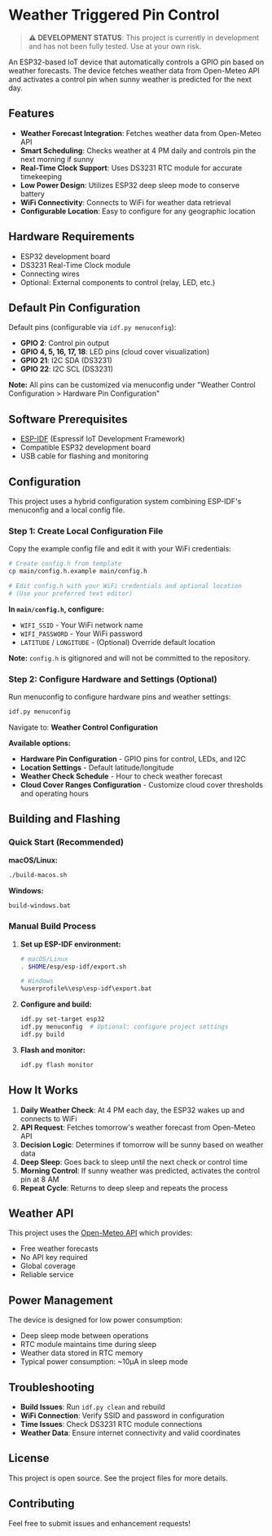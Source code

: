 # Weather Triggered Pin Control

> **⚠️ DEVELOPMENT STATUS**: This project is currently in development and has not been fully tested. Use at your own risk.

An ESP32-based IoT device that automatically controls a GPIO pin based on weather forecasts. The device fetches weather data from Open-Meteo API and activates a control pin when sunny weather is predicted for the next day.

## Features

- **Weather Forecast Integration**: Fetches weather data from Open-Meteo API
- **Smart Scheduling**: Checks weather at 4 PM daily and controls pin the next morning if sunny
- **Real-Time Clock Support**: Uses DS3231 RTC module for accurate timekeeping
- **Low Power Design**: Utilizes ESP32 deep sleep mode to conserve battery
- **WiFi Connectivity**: Connects to WiFi for weather data retrieval
- **Configurable Location**: Easy to configure for any geographic location

## Hardware Requirements

- ESP32 development board
- DS3231 Real-Time Clock module
- Connecting wires
- Optional: External components to control (relay, LED, etc.)

## Default Pin Configuration

Default pins (configurable via `idf.py menuconfig`):

- **GPIO 2**: Control pin output
- **GPIO 4, 5, 16, 17, 18**: LED pins (cloud cover visualization)
- **GPIO 21**: I2C SDA (DS3231)
- **GPIO 22**: I2C SCL (DS3231)

**Note:** All pins can be customized via menuconfig under "Weather Control Configuration > Hardware Pin Configuration"

## Software Prerequisites

- [ESP-IDF](https://docs.espressif.com/projects/esp-idf/en/latest/esp32/get-started/index.html) (Espressif IoT Development Framework)
- Compatible ESP32 development board
- USB cable for flashing and monitoring

## Configuration

This project uses a hybrid configuration system combining ESP-IDF's menuconfig and a local config file.

### Step 1: Create Local Configuration File

Copy the example config file and edit it with your WiFi credentials:

```bash
# Create config.h from template
cp main/config.h.example main/config.h

# Edit config.h with your WiFi credentials and optional location
# (Use your preferred text editor)
```

**In `main/config.h`, configure:**
- `WIFI_SSID` - Your WiFi network name
- `WIFI_PASSWORD` - Your WiFi password
- `LATITUDE` / `LONGITUDE` - (Optional) Override default location

**Note:** `config.h` is gitignored and will not be committed to the repository.

### Step 2: Configure Hardware and Settings (Optional)

Run menuconfig to configure hardware pins and weather settings:

```bash
idf.py menuconfig
```

Navigate to: **Weather Control Configuration**

**Available options:**
- **Hardware Pin Configuration** - GPIO pins for control, LEDs, and I2C
- **Location Settings** - Default latitude/longitude
- **Weather Check Schedule** - Hour to check weather forecast
- **Cloud Cover Ranges Configuration** - Customize cloud cover thresholds and operating hours

## Building and Flashing

### Quick Start (Recommended)

**macOS/Linux:**
```bash
./build-macos.sh
```

**Windows:**
```cmd
build-windows.bat
```

### Manual Build Process

1. **Set up ESP-IDF environment:**
   ```bash
   # macOS/Linux
   . $HOME/esp/esp-idf/export.sh

   # Windows
   %userprofile%\esp\esp-idf\export.bat
   ```

2. **Configure and build:**
   ```bash
   idf.py set-target esp32
   idf.py menuconfig  # Optional: configure project settings
   idf.py build
   ```

3. **Flash and monitor:**
   ```bash
   idf.py flash monitor
   ```

## How It Works

1. **Daily Weather Check**: At 4 PM each day, the ESP32 wakes up and connects to WiFi
2. **API Request**: Fetches tomorrow's weather forecast from Open-Meteo API
3. **Decision Logic**: Determines if tomorrow will be sunny based on weather data
4. **Deep Sleep**: Goes back to sleep until the next check or control time
5. **Morning Control**: If sunny weather was predicted, activates the control pin at 8 AM
6. **Repeat Cycle**: Returns to deep sleep and repeats the process

## Weather API

This project uses the [Open-Meteo API](https://open-meteo.com/) which provides:
- Free weather forecasts
- No API key required
- Global coverage
- Reliable service

## Power Management

The device is designed for low power consumption:
- Deep sleep mode between operations
- RTC module maintains time during sleep
- Weather data stored in RTC memory
- Typical power consumption: ~10µA in sleep mode

## Troubleshooting

- **Build Issues**: Run `idf.py clean` and rebuild
- **WiFi Connection**: Verify SSID and password in configuration
- **Time Issues**: Check DS3231 RTC module connections
- **Weather Data**: Ensure internet connectivity and valid coordinates

## License

This project is open source. See the project files for more details.

## Contributing

Feel free to submit issues and enhancement requests!